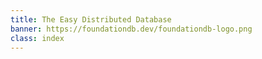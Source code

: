 ```yaml
---
title: The Easy Distributed Database
banner: https://foundationdb.dev/foundationdb-logo.png
class: index
---
```


